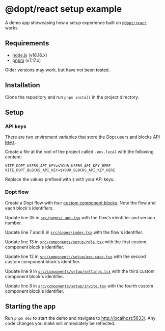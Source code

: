# @dopt/react setup example

A demo app showcasing how a setup experience built on [`@dopt/react`](https://github.com/dopt/odopt/tree/main/packages/%40dopt/react) works.

## Requirements

- [node.js](https://nodejs.org/) (v18.16.x)
- [pnpm](https://pnpm.io/) (v7.17.x)

Older versions may work, but have not been tested.

## Installation

Clone the repository and run `pnpm install` in the project directory.

## Setup

### API keys

There are two enviroment variables that store the Dopt users and blocks [API keys](https://docs.dopt.com/setup/api-keys/).

Create a file at the root of the project called `.env.local` with the following content:

```
VITE_DOPT_USERS_API_KEY=$YOUR_USERS_API_KEY_HERE
VITE_DOPT_BLOCKS_API_KEY=$YOUR_BLOCKS_API_KEY_HERE
```

Replace the values prefixed with `$` with your API keys.

### Dopt flow

Create a Dopt flow with four [custom component blocks](https://docs.dopt.com/concepts/blocks/custom/). Note the flow and each block's identifiers.

Update line 35 in [`src/pages/_app.tsx`](./src/pages/_app.tsx#L20) with the flow's identifier and version number.

Update line 7 and 8 in [`src/pages/index.tsx`](./src/pages/index.tsx#L7-L8) with the flow's identifier.

Update line 13 in [`src/components/setup/role.tsx`](./src/components/setup/role.tsx#L13) with the first custom component block's identifier.

Update line 12 in [`src/components/setup/use-case.tsx`](./src/components/setup/use-case.tsx#L12) with the second custom component block's identifier.

Update line 9 in [`src/components/setup/settings.tsx`](./src/components/setup/settings.tsx#L9) with the third custom component block's identifier.

Update line 8 in [`src/components/setup/invite.tsx`](./src/components/setup/invite.tsx#L8) with the fourth custom component block's identifier.

## Starting the app

Run `pnpm dev` to start the demo and navigate to [http://localhost:5633/](http://localhost:5633/). Any code changes you make will immediately be reflected.
